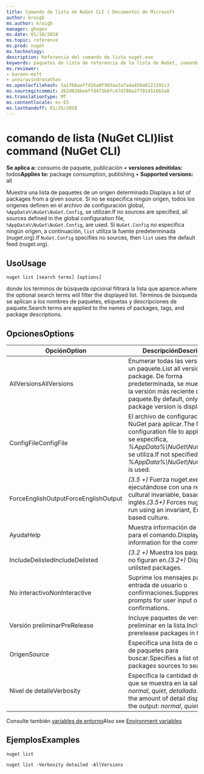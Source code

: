 ```yaml
---
title: Comando de lista de NuGet CLI | Documentos de Microsoft
author: kraigb
ms.author: kraigb
manager: ghogen
ms.date: 01/18/2018
ms.topic: reference
ms.prod: nuget
ms.technology: 
description: Referencia del comando de lista nuget.exe
keywords: paquetes de lista de referencia de la lista de NuGet, comando
ms.reviewer:
- karann-msft
- unniravindranathan
ms.openlocfilehash: 5a1f68aaffd26a0f903aa3a7a4a450a0121191c3
ms.sourcegitcommit: 262d026beeffd4f3b6fc47d780a2f701451663a8
ms.translationtype: MT
ms.contentlocale: es-ES
ms.lasthandoff: 01/25/2018
---
```

# <a name="list-command-nuget-cli"></a><span data-ttu-id="ddb1c-104">comando de lista (NuGet CLI)</span><span class="sxs-lookup"><span data-stu-id="ddb1c-104">list command (NuGet CLI)</span></span>

<span data-ttu-id="ddb1c-105">**Se aplica a:** consumo de paquete, publicación &bullet; **versiones admitidas:** todos</span><span class="sxs-lookup"><span data-stu-id="ddb1c-105">**Applies to:** package consumption, publishing &bullet; **Supported versions:** all</span></span>

<span data-ttu-id="ddb1c-106">Muestra una lista de paquetes de un origen determinado.</span><span class="sxs-lookup"><span data-stu-id="ddb1c-106">Displays a list of packages from a given source.</span></span> <span data-ttu-id="ddb1c-107">Si no se especifica ningún origen, todos los orígenes definen en el archivo de configuración global, `%AppData%\NuGet\NuGet.Config`, se utilizan.</span><span class="sxs-lookup"><span data-stu-id="ddb1c-107">If no sources are specified, all sources defined in the global configuration file, `%AppData%\NuGet\NuGet.Config`, are used.</span></span> <span data-ttu-id="ddb1c-108">Si `NuGet.Config` no especifica ningún origen, a continuación, `list` utiliza la fuente predeterminada (nuget.org).</span><span class="sxs-lookup"><span data-stu-id="ddb1c-108">If `NuGet.Config` specifies no sources, then `list` uses the default feed (nuget.org).</span></span>

## <a name="usage"></a><span data-ttu-id="ddb1c-109">Uso</span><span class="sxs-lookup"><span data-stu-id="ddb1c-109">Usage</span></span>

```cli
nuget list [search terms] [options]
```

<span data-ttu-id="ddb1c-110">donde los términos de búsqueda opcional filtrará la lista que aparece.</span><span class="sxs-lookup"><span data-stu-id="ddb1c-110">where the optional search terms will filter the displayed list.</span></span> <span data-ttu-id="ddb1c-111">Términos de búsqueda se aplican a los nombres de paquetes, etiquetas y descripciones de paquete.</span><span class="sxs-lookup"><span data-stu-id="ddb1c-111">Search terms are applied to the names of packages, tags, and package descriptions.</span></span>

## <a name="options"></a><span data-ttu-id="ddb1c-112">Opciones</span><span class="sxs-lookup"><span data-stu-id="ddb1c-112">Options</span></span>

| <span data-ttu-id="ddb1c-113">Opción</span><span class="sxs-lookup"><span data-stu-id="ddb1c-113">Option</span></span> | <span data-ttu-id="ddb1c-114">Descripción</span><span class="sxs-lookup"><span data-stu-id="ddb1c-114">Description</span></span> |
| --- | --- |
| <span data-ttu-id="ddb1c-115">AllVersions</span><span class="sxs-lookup"><span data-stu-id="ddb1c-115">AllVersions</span></span> | <span data-ttu-id="ddb1c-116">Enumerar todas las versiones de un paquete.</span><span class="sxs-lookup"><span data-stu-id="ddb1c-116">List all versions of a package.</span></span> <span data-ttu-id="ddb1c-117">De forma predeterminada, se muestra solo la versión más reciente del paquete.</span><span class="sxs-lookup"><span data-stu-id="ddb1c-117">By default, only the latest package version is displayed.</span></span> |
| <span data-ttu-id="ddb1c-118">ConfigFile</span><span class="sxs-lookup"><span data-stu-id="ddb1c-118">ConfigFile</span></span> | <span data-ttu-id="ddb1c-119">El archivo de configuración de NuGet para aplicar.</span><span class="sxs-lookup"><span data-stu-id="ddb1c-119">The NuGet configuration file to apply.</span></span> <span data-ttu-id="ddb1c-120">Si no se especifica, *%AppData%\NuGet\NuGet.Config* se utiliza.</span><span class="sxs-lookup"><span data-stu-id="ddb1c-120">If not specified, *%AppData%\NuGet\NuGet.Config* is used.</span></span> |
| <span data-ttu-id="ddb1c-121">ForceEnglishOutput</span><span class="sxs-lookup"><span data-stu-id="ddb1c-121">ForceEnglishOutput</span></span> | <span data-ttu-id="ddb1c-122">*(3.5 +)*  Fuerza nuget.exe ejecutándose con una referencia cultural invariable, basados en el inglés.</span><span class="sxs-lookup"><span data-stu-id="ddb1c-122">*(3.5+)* Forces nuget.exe to run using an invariant, English-based culture.</span></span> |
| <span data-ttu-id="ddb1c-123">Ayuda</span><span class="sxs-lookup"><span data-stu-id="ddb1c-123">Help</span></span> | <span data-ttu-id="ddb1c-124">Muestra información de ayuda para el comando.</span><span class="sxs-lookup"><span data-stu-id="ddb1c-124">Displays help information for the command.</span></span> |
| <span data-ttu-id="ddb1c-125">IncludeDelisted</span><span class="sxs-lookup"><span data-stu-id="ddb1c-125">IncludeDelisted</span></span> | <span data-ttu-id="ddb1c-126">*(3.2 +)*  Muestra los paquetes que no figuran en.</span><span class="sxs-lookup"><span data-stu-id="ddb1c-126">*(3.2+)* Display unlisted packages.</span></span> |
| <span data-ttu-id="ddb1c-127">No interactivo</span><span class="sxs-lookup"><span data-stu-id="ddb1c-127">NonInteractive</span></span> | <span data-ttu-id="ddb1c-128">Suprime los mensajes para la entrada de usuario o confirmaciones.</span><span class="sxs-lookup"><span data-stu-id="ddb1c-128">Suppresses prompts for user input or confirmations.</span></span> |
| <span data-ttu-id="ddb1c-129">Versión preliminar</span><span class="sxs-lookup"><span data-stu-id="ddb1c-129">PreRelease</span></span> | <span data-ttu-id="ddb1c-130">Incluye paquetes de versión preliminar en la lista.</span><span class="sxs-lookup"><span data-stu-id="ddb1c-130">Includes prerelease packages in the list.</span></span> |
| <span data-ttu-id="ddb1c-131">Origen</span><span class="sxs-lookup"><span data-stu-id="ddb1c-131">Source</span></span> | <span data-ttu-id="ddb1c-132">Especifica una lista de orígenes de paquetes para buscar.</span><span class="sxs-lookup"><span data-stu-id="ddb1c-132">Specifies a list of packages sources to search.</span></span> |
| <span data-ttu-id="ddb1c-133">Nivel de detalle</span><span class="sxs-lookup"><span data-stu-id="ddb1c-133">Verbosity</span></span> | <span data-ttu-id="ddb1c-134">Especifica la cantidad de detalle que se muestra en la salida: *normal*, *quiet*, *detallada*.</span><span class="sxs-lookup"><span data-stu-id="ddb1c-134">Specifies the amount of detail displayed in the output: *normal*, *quiet*, *detailed*.</span></span> |

<span data-ttu-id="ddb1c-135">Consulte también [variables de entorno](cli-ref-environment-variables.md)</span><span class="sxs-lookup"><span data-stu-id="ddb1c-135">Also see [Environment variables](cli-ref-environment-variables.md)</span></span>

## <a name="examples"></a><span data-ttu-id="ddb1c-136">Ejemplos</span><span class="sxs-lookup"><span data-stu-id="ddb1c-136">Examples</span></span>

```cli
nuget list

nuget list -Verbosity detailed -AllVersions
```
